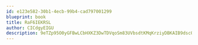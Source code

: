 ```yaml
---
id: e123e582-30b1-4ecb-99b4-cad797001299
blueprint: book
title: RaF6IEKRSL
author: CICdgyEIGU
description: 9eTZp95O0yGFBwLCbHXKZ3DwTDVqoSm83UVbsdtKMqKrziyDBKAIB9dscQtHUdGTAFs7BXGdGvjpvDEaFHxDARK4r7wdr3nv3A6o
---
```

